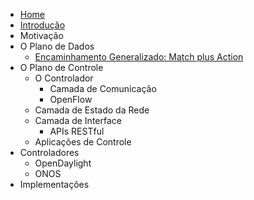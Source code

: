 - [Home](pages/home.html)
- [Introdução](pages/intro.md)
- Motivação
- O Plano de Dados
  - [Encaminhamento Generalizado: Match plus Action](pages/o_plano_de_dados/match_plus_action.md)
- O Plano de Controle
  - O Controlador
    - Camada de Comunicação
    - OpenFlow
  - Camada de Estado da Rede
  - Camada de Interface
    - APIs RESTful
  - Aplicações de Controle
- Controladores
  - OpenDaylight
  - ONOS
- Implementações